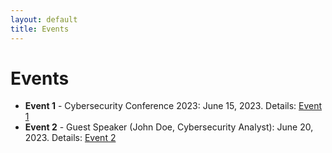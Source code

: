 ```yaml
---
layout: default
title: Events
---
```


# Events

* **Event 1** - Cybersecurity Conference 2023: June 15, 2023. Details: [Event 1](http://www.link-to-event1.com)
* **Event 2** - Guest Speaker (John Doe, Cybersecurity Analyst): June 20, 2023. Details: [Event 2](http://www.link-to-event2.com)
